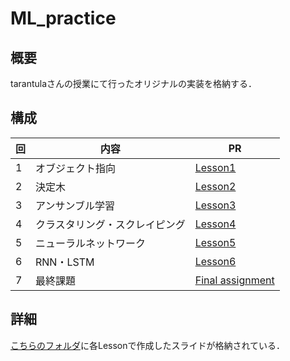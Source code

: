 # ML_practice

## 概要
tarantulaさんの授業にて行ったオリジナルの実装を格納する．

## 構成
| 回 | 内容 | PR |
| ---- | ---- | ---- |
| 1 | オブジェクト指向 | [Lesson1](https://github.com/MinamiHotta/ML_practice/pull/7) |
| 2 | 決定木 | [Lesson2](https://github.com/MinamiHotta/ML_practice/pull/1) |
| 3 | アンサンブル学習 | [Lesson3](https://github.com/MinamiHotta/ML_practice/pull/2) |
| 4 | クラスタリング・スクレイピング | [Lesson4](https://github.com/MinamiHotta/ML_practice/pull/3) |
| 5 | ニューラルネットワーク | [Lesson5](https://github.com/MinamiHotta/ML_practice/pull/4) |
| 6 | RNN・LSTM | [Lesson6](https://github.com/MinamiHotta/ML_practice/pull/5) |
| 7 | 最終課題 | [Final assignment](https://github.com/MinamiHotta/ML_practice/pull/6) |

## 詳細
[こちらのフォルダ](https://drive.google.com/drive/folders/1BYzR9bhOi7H2twms-sA_1KFMZIjEW3s6?usp=sharing)に各Lessonで作成したスライドが格納されている．
